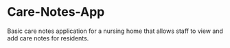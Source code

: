# Care-Notes-App
Basic care notes application for a nursing home that allows staff to view and add care notes for residents.
